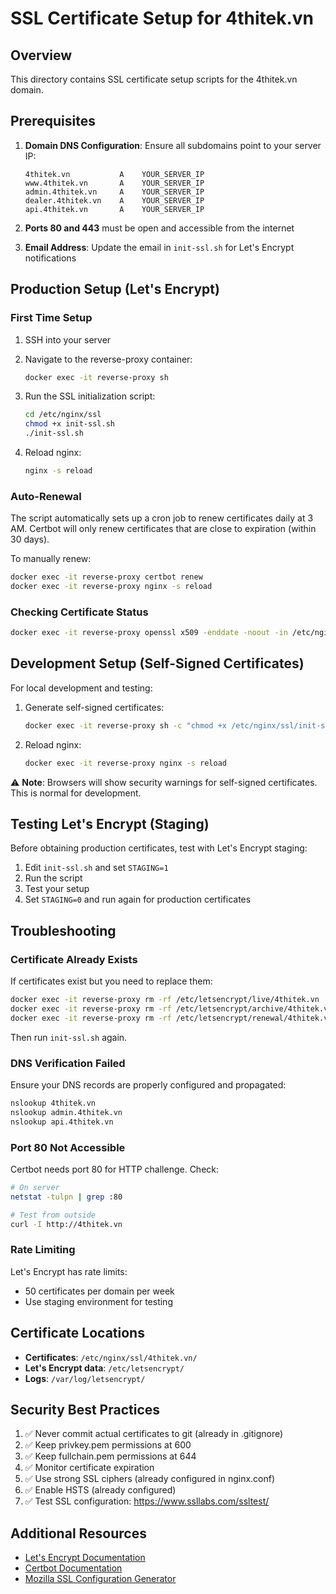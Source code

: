 # SSL Certificate Setup for 4thitek.vn

## Overview
This directory contains SSL certificate setup scripts for the 4thitek.vn domain.

## Prerequisites

1. **Domain DNS Configuration**: Ensure all subdomains point to your server IP:
   ```
   4thitek.vn           A    YOUR_SERVER_IP
   www.4thitek.vn       A    YOUR_SERVER_IP
   admin.4thitek.vn     A    YOUR_SERVER_IP
   dealer.4thitek.vn    A    YOUR_SERVER_IP
   api.4thitek.vn       A    YOUR_SERVER_IP
   ```

2. **Ports 80 and 443** must be open and accessible from the internet

3. **Email Address**: Update the email in `init-ssl.sh` for Let's Encrypt notifications

## Production Setup (Let's Encrypt)

### First Time Setup

1. SSH into your server
2. Navigate to the reverse-proxy container:
   ```bash
   docker exec -it reverse-proxy sh
   ```

3. Run the SSL initialization script:
   ```bash
   cd /etc/nginx/ssl
   chmod +x init-ssl.sh
   ./init-ssl.sh
   ```

4. Reload nginx:
   ```bash
   nginx -s reload
   ```

### Auto-Renewal

The script automatically sets up a cron job to renew certificates daily at 3 AM. Certbot will only renew certificates that are close to expiration (within 30 days).

To manually renew:
```bash
docker exec -it reverse-proxy certbot renew
docker exec -it reverse-proxy nginx -s reload
```

### Checking Certificate Status

```bash
docker exec -it reverse-proxy openssl x509 -enddate -noout -in /etc/nginx/ssl/4thitek.vn/fullchain.pem
```

## Development Setup (Self-Signed Certificates)

For local development and testing:

1. Generate self-signed certificates:
   ```bash
   docker exec -it reverse-proxy sh -c "chmod +x /etc/nginx/ssl/init-self-signed.sh && /etc/nginx/ssl/init-self-signed.sh"
   ```

2. Reload nginx:
   ```bash
   docker exec -it reverse-proxy nginx -s reload
   ```

⚠ **Note**: Browsers will show security warnings for self-signed certificates. This is normal for development.

## Testing Let's Encrypt (Staging)

Before obtaining production certificates, test with Let's Encrypt staging:

1. Edit `init-ssl.sh` and set `STAGING=1`
2. Run the script
3. Test your setup
4. Set `STAGING=0` and run again for production certificates

## Troubleshooting

### Certificate Already Exists
If certificates exist but you need to replace them:
```bash
docker exec -it reverse-proxy rm -rf /etc/letsencrypt/live/4thitek.vn
docker exec -it reverse-proxy rm -rf /etc/letsencrypt/archive/4thitek.vn
docker exec -it reverse-proxy rm -rf /etc/letsencrypt/renewal/4thitek.vn.conf
```
Then run `init-ssl.sh` again.

### DNS Verification Failed
Ensure your DNS records are properly configured and propagated:
```bash
nslookup 4thitek.vn
nslookup admin.4thitek.vn
nslookup api.4thitek.vn
```

### Port 80 Not Accessible
Certbot needs port 80 for HTTP challenge. Check:
```bash
# On server
netstat -tulpn | grep :80

# Test from outside
curl -I http://4thitek.vn
```

### Rate Limiting
Let's Encrypt has rate limits:
- 50 certificates per domain per week
- Use staging environment for testing

## Certificate Locations

- **Certificates**: `/etc/nginx/ssl/4thitek.vn/`
- **Let's Encrypt data**: `/etc/letsencrypt/`
- **Logs**: `/var/log/letsencrypt/`

## Security Best Practices

1. ✅ Never commit actual certificates to git (already in .gitignore)
2. ✅ Keep privkey.pem permissions at 600
3. ✅ Keep fullchain.pem permissions at 644
4. ✅ Monitor certificate expiration
5. ✅ Use strong SSL ciphers (already configured in nginx.conf)
6. ✅ Enable HSTS (already configured)
7. ✅ Test SSL configuration: https://www.ssllabs.com/ssltest/

## Additional Resources

- [Let's Encrypt Documentation](https://letsencrypt.org/docs/)
- [Certbot Documentation](https://certbot.eff.org/docs/)
- [Mozilla SSL Configuration Generator](https://ssl-config.mozilla.org/)
